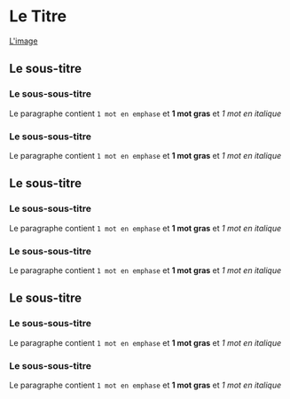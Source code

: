 # Le Titre
[L'image](lien_de_l_image)
## Le sous-titre
### Le sous-sous-titre
Le paragraphe contient `1 mot en emphase` et **1 mot gras** et *1 mot en italique*
### Le sous-sous-titre
Le paragraphe contient `1 mot en emphase` et **1 mot gras** et *1 mot en italique*
## Le sous-titre
### Le sous-sous-titre
Le paragraphe contient `1 mot en emphase` et **1 mot gras** et *1 mot en italique*
### Le sous-sous-titre
Le paragraphe contient `1 mot en emphase` et **1 mot gras** et *1 mot en italique*
## Le sous-titre
### Le sous-sous-titre
Le paragraphe contient `1 mot en emphase` et **1 mot gras** et *1 mot en italique*
### Le sous-sous-titre
Le paragraphe contient `1 mot en emphase` et **1 mot gras** et *1 mot en italique*
